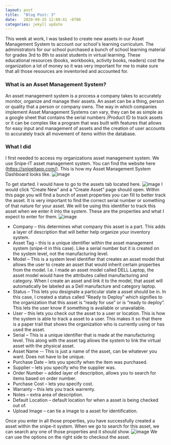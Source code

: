 ```yaml
---
layout: post
title:  "Blog Post: 3"
date:   2020-09-25 12:00:41 -0700
categories: jekyll update
---
```


This week at work, I was tasked to create new assets in our Asset Management System to account our school's learning curriculum. The administrators for our school purchased a bunch of school learning material for grades 3rd to 8th to assist students in virtual learning. These educational resources (books, workbooks, activity books, readers) cost the organization a lot of money so it was very important for me to make sure that all those resources are inventoried and accounted for.
### What is an Asset Management System?
An asset management system is a process a company takes to accurately monitor, organize and manage their assets. An asset can be a thing, person or quality that a person or company owns. The way in which companies implement Asset Management Systems can vary, they can be as simple as a google sheet that contains the serial numbers /Product ID to track assets or it can be complex like a program that was built with features that allows for easy input and management of assets and the creation of user accounts to accurately track all movement of items within the database.
### What I did
I first needed to access my organizations asset management system. We use Snipe-IT asset management system. You can find the website here (https://snipeitapp.com/).
This is how my Asset Management System Dashboard looks like.
![image](/assets/images/Dashboard.jpg)

To get started. I would have to go to the assets tab located here.
![image](/assets/images/assettab.jpg)
I would click “Create New” and a “Create Asset” page should open. Within this page you will find a bunch of asset properties you can fill to better track the asset.
It is very important to find the correct serial number or something of that nature for your asset. We will be using this identifier to track this asset when we enter it into the system. 
These are the properties and what I expect to enter for them.
![image](/assets/images/createasset.jpg)

- Company – this determines what company this asset is a part. This adds a layer of description that will better help organize your inventory system.
- Asset Tag – this is a unique identifier within the asset management system (snipe-it in this case). Like a serial number but it is created on the system level, not the manufacturing level.
- Model – This is a system level identifier that creates an asset model that allows the user to create an asset that would inherit certain properties from the model. I.e. I made an asset model called DELL Laptop, the asset model would have the attributes called manufacturing and category. When I create an asset and link it to the model, that asset will automatically be labeled as a Dell manufacture and category laptop.
- Status – This lets you designate a particular state a asset should be in. In this case, I created a status called “Ready to Deploy” which signifies to the organization that this asset is “ready for use” or is “ready to deploy”. This lets the user know if something is available or unavailable.
- User – this lets you check out the asset to a user or location. This is how the system is able to track a asset to a user. This makes it so that there is a paper trail that shows the organization who is currently using or has used the asset.
- Serial – This is a unique identifier that is made at the manufacturing level. This along with the asset tag allows the system to link the virtual asset with the physical asset.
- Asset Name  -- This is just a name of the asset, can be whatever you want. Does not have to be unique.
- Purchase Date – lets you specify when the item was purchased. 
- Supplier – lets you specify who the supplier was.
- Order Number – added layer of description, allows you to search for items based on order number.
- Purchase Cost – lets you specify cost. 
- Warranty – this lets you track warrenty.
- Notes – extra area of description.
- Default Location – default location for when a asset is being checked out of.
- Upload Image – can tie a image to a asset for identification. 

Once you enter in all those properties, you have successfully created a asset within the snipe-it system. When we go to search for this asset, we can search any one of those properties and it should show. 
![image](/assets/images/assetsearch.jpg)
We can use the options on the right side to checkout the asset.

